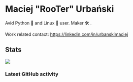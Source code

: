 # Maciej "RooTer" Urbański

Avid Python 🐍 and Linux 🐧 user.
Maker 🛠 .

Work related contact: https://linkedin.com/in/urbanskimaciej

## Stats

![](https://komarev.com/ghpvc/?username=rooterkyberian&color=lightgrey)

### Latest GitHub activity
<!--START_SECTION:activity-->
<!--END_SECTION:activity-->
